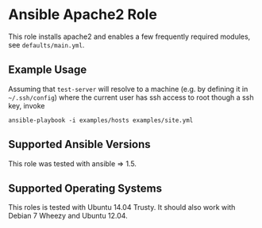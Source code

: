 Ansible Apache2 Role
=======================

This role installs apache2 and enables a few frequently 
required modules, see `defaults/main.yml`. 

Example Usage
-------------

Assuming that `test-server` will resolve to a machine (e.g. by
defining it in `~/.ssh/config`) where the current user
has ssh access to root though a ssh key, invoke 

    ansible-playbook -i examples/hosts examples/site.yml


Supported Ansible Versions
--------------------------

This role was tested with ansible => 1.5.

Supported Operating Systems
---------------------------

This roles is tested with Ubuntu 14.04 Trusty. It should also work with Debian
7 Wheezy and Ubuntu 12.04.

